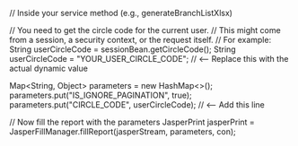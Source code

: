 // Inside your service method (e.g., generateBranchListXlsx)

// You need to get the circle code for the current user.
// This might come from a session, a security context, or the request itself.
// For example: String userCircleCode = sessionBean.getCircleCode();
String userCircleCode = "YOUR_USER_CIRCLE_CODE"; // <-- Replace this with the actual dynamic value

Map<String, Object> parameters = new HashMap<>();
parameters.put("IS_IGNORE_PAGINATION", true);
parameters.put("CIRCLE_CODE", userCircleCode); // <-- Add this line

// Now fill the report with the parameters
JasperPrint jasperPrint = JasperFillManager.fillReport(jasperStream, parameters, con);
